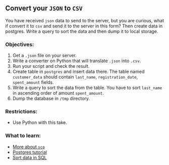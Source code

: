 ## Convert your `JSON` to `CSV`
You have received `json` data to send to the server, but you are curious, what if convert it to `csv` and send it to the server in this form? Then create data in postgres. Write a query to sort the data and then dump it to local storage.

### Objectives:
1) Get a `.json` file on your server.
2) Write a converter on Python that will translate `.json` into `.csv`.
3) Run your script and check the result.
4) Create table in `postgres` and insert data there. The table named `customer_data` should contain `last_name`, `registration_date`, `spent_amount` fields.
5) Write a query to sort the data from the table. You have to sort `last_name` in ascending order of amount `spent_amount`. 
6) Dump the database in `/tmp` directory.

### Restrictions:
- Use Python with this take.

### What to learn:
- [More about `scp`](https://linuxize.com/post/how-to-use-scp-command-to-securely-transfer-files/)
- [Postgres tutorial](https://www.postgresqltutorial.com/)
- [Sort data in SQL](https://www.w3schools.com/sql/sql_orderby.asp)